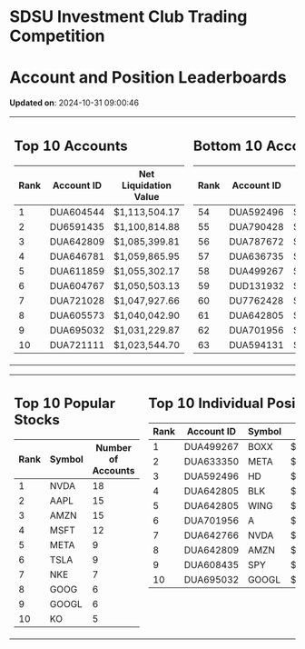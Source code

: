 # SDSU Investment Club Trading Competition 
 # Account and Position Leaderboards

**Updated on**: 2024-10-31 09:00:46

<table><tr><td valign="top">

## Top 10 Accounts
| Rank | Account ID | Net Liquidation Value |
|------|------------|-----------------------|
| 1 | DUA604544 | $1,113,504.17 |
| 2 | DU6591435 | $1,100,814.88 |
| 3 | DUA642809 | $1,085,399.81 |
| 4 | DUA646781 | $1,059,865.95 |
| 5 | DUA611859 | $1,055,302.17 |
| 6 | DUA604767 | $1,050,503.13 |
| 7 | DUA721028 | $1,047,927.66 |
| 8 | DUA605573 | $1,040,042.90 |
| 9 | DUA695032 | $1,031,229.87 |
| 10 | DUA721111 | $1,023,544.70 |

</td><td valign="top">

## Bottom 10 Accounts
| Rank | Account ID | Net Liquidation Value |
|------|------------|-----------------------|
| 54 | DUA592496 | $1,004,271.35 |
| 55 | DUA790428 | $1,003,572.67 |
| 56 | DUA787672 | $1,003,572.67 |
| 57 | DUA636735 | $1,002,703.36 |
| 58 | DUA499267 | $997,516.93 |
| 59 | DUD131932 | $997,268.43 |
| 60 | DU7762428 | $994,213.78 |
| 61 | DUA642805 | $991,652.13 |
| 62 | DUA701956 | $987,773.15 |
| 63 | DUA594131 | $974,715.89 |

</td></tr></table>

<table><tr><td valign="top">

## Top 10 Popular Stocks
| Rank | Symbol | Number of Accounts |
|------|--------|--------------------|
| 1 | NVDA | 18 |
| 2 | AAPL | 15 |
| 3 | AMZN | 15 |
| 4 | MSFT | 12 |
| 5 | META | 9 |
| 6 | TSLA | 9 |
| 7 | NKE | 7 |
| 8 | GOOG | 6 |
| 9 | GOOGL | 6 |
| 10 | KO | 5 |

</td><td valign="top">

## Top 10 Individual Positions
| Rank | Account ID | Symbol | Cost | Total Value |
|------|------------|--------|-----------|-------------|
| 1 | DUA499267 | BOXX | $599,207.78 | $599,207.78 |
| 2 | DUA633350 | META | $398,315.53 | $398,315.53 |
| 3 | DUA592496 | HD | $218,226.53 | $218,226.53 |
| 4 | DUA642805 | BLK | $198,481.01 | $198,481.01 |
| 5 | DUA642805 | WING | $198,339.03 | $198,339.03 |
| 6 | DUA701956 | A | $197,192.57 | $197,192.57 |
| 7 | DUA642766 | NVDA | $195,171.67 | $195,171.67 |
| 8 | DUA642809 | AMZN | $184,214.68 | $184,214.68 |
| 9 | DUA608435 | SPY | $171,717.02 | $171,717.02 |
| 10 | DUA695032 | GOOGL | $170,066.26 | $170,066.26 |

</td></tr></table>
